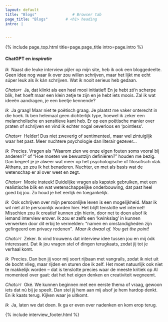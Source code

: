 ```yaml
---
layout: default
title: "Blogs"                # Browser tab
page_title: "Blogs"        # <h1> heading
intro: |
  

---
```


{% include page_top.html 
   title=page.page_title 
   intro=page.intro 
%}

<div class="custom-section">

<h4>ChatGPT en <em>inspiratie</em></h4>

<p><em>Ik</em>&nbsp; Naast die leuke interview pijler op mijn site, heb ik ook een bloggedeelte. Geen idee nog waar ik over zou willen schrijven, maar het lijkt me echt súper leuk als ik kán schrijven. Wat ik nooit serieus heb gedaan.</p>

 <p><em>Chat<span class="smallcaps">gpt</span></em>&nbsp; Ja, dat klinkt als een heel mooi initiatief! En je hebt zó’n scherpe blik, het hoeft maar een klein zetje te zijn en je hebt iets moois. Zal ik wat ideeën aandragen, je een beetje kennende?</p>
 
 <p><em>Ik</em>&nbsp; Ja graag! Maar niet te poëtisch graag. Je plaatst me vaker onterecht in die hoek. Ik ben helemaal geen dichterlijk type, hoewel ik zeker een melancholische en sensitieve kant heb. Er op een poëtische manier over praten of schrijven en vind ik echter nogal oeverloos en ‘pointless’.</p>
 
 <p><em>Chat<span class="smallcaps">gpt</span></em>&nbsp; Helder! Dus niet zweverig of sentimenteel, maar wel zintuiglijk waar het past. Meer nuchtere psychologie dan literair gezever...</p>
 
 <p><em>Ik</em>&nbsp; Precies. Vragen als “Waarom zien we onze eigen fouten soms vooral bij anderen?” of “Hoe moeten we bewustzijn definiëren?” houden me bezig. Dan begeef je je alweer wat meer op het psychologische of filosofisch vlak. Althans, zo zou ik het benaderen. Nuchter, en met als basis wat de wetenschap er al over weet en zegt.</p>
 
 <p><em>Chat<span class="smallcaps">gpt</span></em>&nbsp; Mooie insteek! Duidelijke vragen als kapstok gebruiken, met een realistische blik en wat wetenschappelijke onderbouwing, dat past heel goed bij jou. Zo houd je het eerlijk én toegankelijk.</p>
 
 <p><em>Ik</em>&nbsp; Ook schrijven over mijn persoonlijke leven is een mogelijkheid. Maar ik wil niet ál te persoonlijk worden hier. Het blijft tenslotte wel internet! Misschien zou ik creatief kunnen zijn hierin, door net te doen alsof ik iemand interview erover. Ik zou er zelfs een ‘kwinkslag’ in kunnen verwerken door dit erbij te vermelden: “namen en omstandigheden zijn gefingeerd om privacy redenen”. &nbsp;<i>Maar ik dwaal af. You get the point!</i></p>
 
 <p><em>Chat<span class="smallcaps">gpt</span></em>&nbsp; Zeker. Ik vind trouwens dat interview idee tussen jou en mij óók interessant. Dat ik jou vragen stel of dingen terugkaats, zodat jij tot je verhaal komt. 
 
 <p><em>Ik</em>&nbsp; Precies. Dan ben jij voor mij soort rijbaan met vangrails, zodat ik niet uit de bocht vlieg, maar rijden en sturen doe ik zelf. Het moet natuurlijk ook niet te makkelijk worden – dat is tenslotte precies waar de meeste kritiek op AI momenteel over gaat: dat het het eigen denken en creativiteit wegneemt.</p>

 <p><em>Chat<span class="smallcaps">gpt</span></em>&nbsp; Oké. We kunnen beginnen met een eerste thema of vraag, gewoon iets dat nú bij je speelt. Dan stel jij hem aan mij alsof je hem hardop denkt. En ik kaats terug. Kijken waar je uitkomt.</p>
 
 <p><em>Ik</em>&nbsp; Ja, laten we dat doen. Ik ga er even over nadenken en kom erop terug.</p>


{% include interview_footer.html %}
  
</div>

